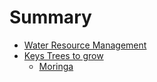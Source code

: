 # Summary

- [Water Resource Management](./water_mgmt.md)
- [Keys Trees to grow](./key_trees.md)
    - [Moringa](./trees/moringa.md)
